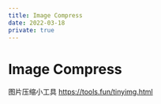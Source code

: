 ```yaml
---
title: Image Compress
date: 2022-03-18
private: true
---
```

# Image Compress
图片压缩小工具 https://tools.fun/tinyimg.html